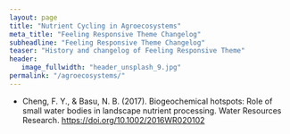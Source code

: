 ```yaml
---
layout: page
title: "Nutrient Cycling in Agroecosystems"
meta_title: "Feeling Responsive Theme Changelog"
subheadline: "Feeling Responsive Theme Changelog"
teaser: "History and changelog of Feeling Responsive Theme"
header:
   image_fullwidth: "header_unsplash_9.jpg"
permalink: "/agroecosystems/"
---
```



* Cheng, F. Y., & Basu, N. B. (2017). Biogeochemical hotspots: Role of small water bodies in landscape nutrient processing. Water Resources Research. https://doi.org/10.1002/2016WR020102
